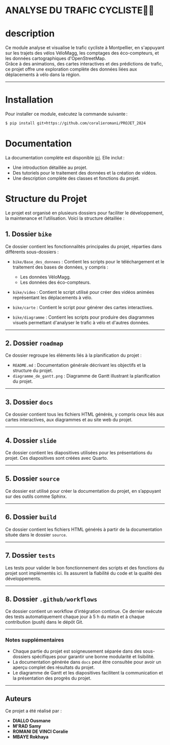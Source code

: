 
# ANALYSE DU TRAFIC CYCLISTE🚴‍♀️

# **description**

Ce module analyse et visualise le trafic cycliste à Montpellier, en s'appuyant sur les trajets des vélos VéloMagg, les comptages des éco-compteurs, et les données cartographiques d'OpenStreetMap.  
Grâce à des animations, des cartes interactives et des prédictions de trafic, ce projet offre une exploration complète des données liées aux déplacements à vélo dans la région.

---
# **Installation**
Pour installer ce module, exécutez la commande suivante :
```bash
$ pip install git+https://github.com/coralieromani/PROJET_2024
```
# **Documentation**
La documentation complète est disponible [ici](https://lien..). Elle inclut :
- Une introduction détaillée au projet.
- Des tutoriels pour le traitement des données et la création de vidéos.
- Une description complète des classes et fonctions du projet.
# Structure du Projet

Le projet est organisé en plusieurs dossiers pour faciliter le développement, la maintenance et l’utilisation. Voici la structure détaillée :

## 1. Dossier `bike`
Ce dossier contient les fonctionnalités principales du projet, réparties dans différents sous-dossiers :

- `bike/Base_des_donnees` : Contient les scripts pour le téléchargement et le traitement des bases de données, y compris :
  - Les données VéloMagg.
  - Les données des éco-compteurs.

- `bike/video` : Contient le script utilisé pour créer des vidéos animées représentant les déplacements à vélo.

- `bike/carte` : Contient le script pour générer des cartes interactives.

- `bike/diagramme` : Contient les scripts pour produire des diagrammes visuels permettant d'analyser le trafic à vélo et d'autres données.

---

## 2. Dossier `roadmap`
Ce dossier regroupe les éléments liés à la planification du projet :

- `README.md` : Documentation générale décrivant les objectifs et la structure du projet.
- `diagramme_de_gantt.png` : Diagramme de Gantt illustrant la planification du projet.

---

## 3. Dossier `docs`
Ce dossier contient tous les fichiers HTML générés, y compris ceux liés aux cartes interactives, aux diagrammes et au site web du projet.

---

## 4. Dossier `slide`
Ce dossier contient les diapositives utilisées pour les présentations du projet. Ces diapositives sont créées avec Quarto.

---

## 5. Dossier `source`
Ce dossier est utilisé pour créer la documentation du projet, en s’appuyant sur des outils comme Sphinx.

---

## 6. Dossier `build`
Ce dossier contient les fichiers HTML générés à partir de la documentation située dans le dossier `source`.

---

## 7. Dossier `tests`
Les tests pour valider le bon fonctionnement des scripts et des fonctions du projet sont implémentés ici. Ils assurent la fiabilité du code et la qualité des développements.

---

## 8. Dossier `.github/workflows`
Ce dossier contient un workflow d’intégration continue. Ce dernier exécute des tests automatiquement chaque jour à 5 h du matin et à chaque contribution (push) dans le dépôt Git.

---

### Notes supplémentaires
- Chaque partie du projet est soigneusement séparée dans des sous-dossiers spécifiques pour garantir une bonne modularité et lisibilité.
- La documentation générée dans `docs` peut être consultée pour avoir un aperçu complet des résultats du projet.
- Le diagramme de Gantt et les diapositives facilitent la communication et la présentation des progrès du projet.

---

## Auteurs
Ce projet a été réalisé par :
- **DIALLO Ousmane**
- **M'RAD Samy**
- **ROMANI DE VINCI Coralie**
- **MBAYE Rokhaya**
